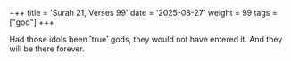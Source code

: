 +++
title = 'Surah 21, Verses 99'
date = '2025-08-27'
weight = 99
tags = ["god"]
+++

Had those idols been ˹true˺ gods, they would not have entered it. And they will be there forever.
